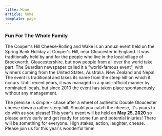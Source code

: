 ```yaml
---
title: Home
article: home
template: page
---
```


### Fun For The Whole Family

The Cooper's Hill Cheese-Rolling and Wake is an annual event held on the Spring Bank Holiday at Cooper's Hill, near Gloucester in England. It was traditionally held by and for the people who live in the local village of Brockworth, Gloucestershire, but now people from all over the world take part. The Guardian newspaper called it a "world-famous event", with winners coming from the United States, Australia, New Zealand and Nepal.  The event is traditional and takes its name from the steep hill on which it occurs. Until recent years, it was managed in a quasi-official manner by nominated locals, but since 2010 the event has taken place spontaneously without any management. 

The premise is simple - chase after a wheel of authentic Double Gloucester cheese down a rather steep hill. Should you catch the cheese, it's yours to do with as you please! This year's event will be held on __May 25, 2020__ so please arrive early and get ready for some fun and potential injuries! There will be something for everyone. High stakes, action, laughter, cheese. Please join us for this year's wonderful time!